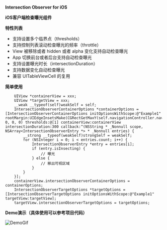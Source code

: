 **Intersection Observer for iOS**

**iOS客户端检查曝光组件**

**特性列表**

- 支持设置多个临界点（thresholds）
- 支持控制列表滚动检查曝光的频率（throttle）
- View 被移除或者 hidden 或者 alpha 变化支持自动检查曝光
- App 切换前台或者后台支持自动检查曝光
- 支持设置曝光时长（intersectionDuration）
- 支持数据变化自动检查曝光
- 兼容 UITableViewCell 的复用

**简单使用**

```
    UIView *containerView = xxx;
    UIView *targetView = xxx;
    __weak __typeof(self)weakSelf = self;
    IntersectionObserverContainerOptions *containerOptions = [IntersectionObserverContainerOptions initOptionsWithScope:@"Example1" rootMargin:UIEdgeInsetsMake(CGRectGetMaxY(self.navigationController.navigationBar.frame), 0, 0, 0) thresholds:@[1] containerView:containerView intersectionDuration:300 callback:^(NSString * _Nonnull scope, NSArray<IntersectionObserverEntry *> * _Nonnull entries) {
        __strong __typeof(weakSelf)strongSelf = weakSelf;
        for (NSInteger i = 0; i < entries.count; i++) {
            IntersectionObserverEntry *entry = entries[i];
            if (entry.isInsecting) {
                // 曝光
            } else {
                // 移出可视区域
            }
        }
    }];
    containerView.intersectionObserverContainerOptions = containerOptions;
    IntersectionObserverTargetOptions *targetOptions = [IntersectionObserverTargetOptions initOptionsWithScope:@"Example1" targetView:targetView];
    targetView.intersectionObserverTargetOptions = targetOptions;
```

**Demo演示（具体使用可以参考项目代码）**

![DemoGif](https://github.com/zhoon/ZHIntersectionObserver/blob/main/IntersectionObserver.gif)
